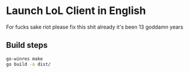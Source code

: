 # Launch LoL Client in English

For fucks sake riot please fix this shit already it's been 13 goddamn years

## Build steps
```bash
go-winres make
go build -o dist/
```
